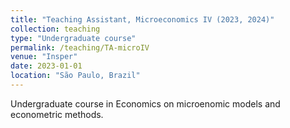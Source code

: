 ```yaml
---
title: "Teaching Assistant, Microeconomics IV (2023, 2024)"
collection: teaching
type: "Undergraduate course"
permalink: /teaching/TA-microIV
venue: "Insper"
date: 2023-01-01
location: "São Paulo, Brazil"
---
```


Undergraduate course in Economics on microenomic models and econometric methods.